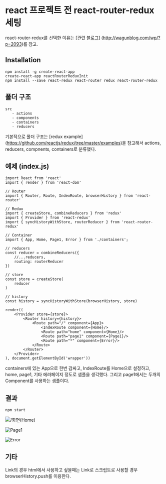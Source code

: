 # react 프로젝트 전 react-router-redux 세팅

react-router-redux를 선택한 이유는 [관련 블로그] (http://wagunblog.com/wp/?p=2093)를 참고. 

## Installation

```
npm install -g create-react-app
create-react-app reactRouterReduxInit
npm install --save react-redux react-router redux react-router-redux
```

## 폴더 구조

```
src
   - actions
   - components
   - containers
   - reducers
```

기본적으로 폴더 구조는 [redux example] (https://github.com/reactjs/redux/tree/master/examples)을 참고해서 actions, reducers, compnents, containers로 분류했다.

## 예제 (index.js)

```
import React from 'react'
import { render } from 'react-dom'

// Router
import { Router, Route, IndexRoute, browserHistory } from 'react-router'

// Redux
import { createStore, combineReducers } from 'redux'
import { Provider } from 'react-redux'
import { syncHistoryWithStore, routerReducer } from 'react-router-redux'

// Container
import { App, Home, Page1, Error } from './containers';

// reducers
const reducer = combineReducers({
    //...reducers,
    routing: routerReducer
})

// store
const store = createStore(
    reducer
)

// history
const history = syncHistoryWithStore(browserHistory, store)

render((
    <Provider store={store}>
        <Router history={history}>
            <Route path="/" component={App}>
                <IndexRoute component={Home}/>
                <Route path="home" component={Home}/>
                <Route path="page1" component={Page1}/>
                <Route path="*" component={Error}/>
            </Route>
        </Router>
    </Provider>
), document.getElementById('wrapper'))
```

containers에 있는 App으로 한번 감싸고, IndexRoute를 Home으로 설정하고, home, page1, 기타 에러페이지 정도로 샘플을 생각했다.
그리고 page1에서는 두개의 Component를 사용하는 샘플이다.
 
## 결과
```
npm start
```

![/화면(Home)](http://wagunblog.com/wp/wp-content/uploads/2016/08/reactRouterRedux1.png)

![Page1](http://wagunblog.com/wp/wp-content/uploads/2016/08/reactRouterRedux4.png)

![Error](http://wagunblog.com/wp/wp-content/uploads/2016/08/reactRouterRedux3.png)

## 기타

Link의 경우 html에서 사용하고 싶을때는 Link로 스크립트로 사용할 경우 browserHistory.push를 이용한다. 